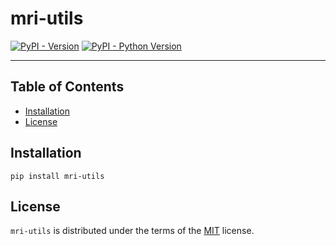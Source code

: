 # mri-utils

[![PyPI - Version](https://img.shields.io/pypi/v/mri-utils.svg)](https://pypi.org/project/mri-utils)
[![PyPI - Python Version](https://img.shields.io/pypi/pyversions/mri-utils.svg)](https://pypi.org/project/mri-utils)

-----

## Table of Contents

- [Installation](#installation)
- [License](#license)

## Installation

```console
pip install mri-utils
```

## License

`mri-utils` is distributed under the terms of the [MIT](https://spdx.org/licenses/MIT.html) license.
